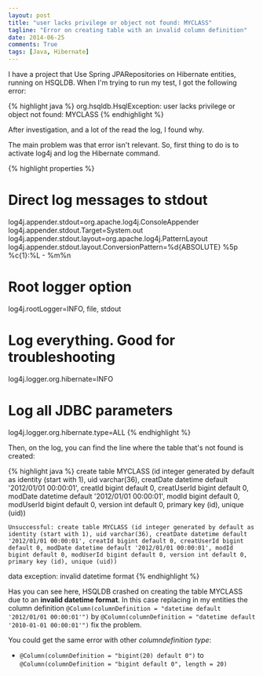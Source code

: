 ```yaml
---
layout: post
title: "user lacks privilege or object not found: MYCLASS"
tagline: "Error on creating table with an invalid column definition"
date: 2014-06-25
comments: True
tags: [Java, Hibernate]
---
```



I have a project that Use Spring JPARepositories on Hibernate entities, running on HSQLDB.
When I'm trying to run my test, I got the following error:

{% highlight java %}
    org.hsqldb.HsqlException: user lacks privilege or object not found: MYCLASS
{% endhighlight %}

After investigation, and a lot of the read the log, I found why.

The main problem was that error isn't relevant.
So, first thing to do is to activate log4j and log the Hibernate command.

{% highlight properties %}
# Direct log messages to stdout
log4j.appender.stdout=org.apache.log4j.ConsoleAppender
log4j.appender.stdout.Target=System.out
log4j.appender.stdout.layout=org.apache.log4j.PatternLayout
log4j.appender.stdout.layout.ConversionPattern=%d{ABSOLUTE} %5p %c{1}:%L - %m%n

# Root logger option
log4j.rootLogger=INFO, file, stdout

# Log everything. Good for troubleshooting
log4j.logger.org.hibernate=INFO

# Log all JDBC parameters
log4j.logger.org.hibernate.type=ALL
{% endhighlight %}

Then, on the log, you can find the line where the table that's not found is created:

{% highlight java %}
    create table MYCLASS (id integer generated by default as identity (start with 1), uid varchar(36), creatDate datetime default '2012/01/01 00:00:01', creatId bigint default 0, creatUserId bigint default 0, modDate datetime default '2012/01/01 00:00:01', modId bigint default 0, modUserId bigint default 0, version int default 0, primary key (id), unique (uid))

    Unsuccessful: create table MYCLASS (id integer generated by default as identity (start with 1), uid varchar(36), creatDate datetime default '2012/01/01 00:00:01', creatId bigint default 0, creatUserId bigint default 0, modDate datetime default '2012/01/01 00:00:01', modId bigint default 0, modUserId bigint default 0, version int default 0, primary key (id), unique (uid))

data exception: invalid datetime format
{% endhighlight %}

Has you can see here, HSQLDB crashed on creating the table MYCLASS due to an **invalid datetime format**.
In this case replacing in my entities the column definition `@Column(columnDefinition = "datetime default '2012/01/01 00:00:01'")` by `@Column(columnDefinition = "datetime default '2010-01-01 00:00:01'")` fix the problem.

You could get the same error with other *columndefinition type*:

- `@Column(columnDefinition = "bigint(20) default 0")` to `@Column(columnDefinition = "bigint default 0", length = 20)`
